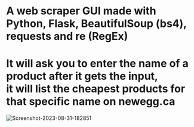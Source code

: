 # A web scraper GUI made with Python, Flask, BeautifulSoup (bs4), requests and re (RegEx)
<h1>It will ask you to enter the name of a product after it gets the input,<br/> it will list the cheapest products for that specific name on <b>newegg.ca</b></h1>
<img src="https://i.ibb.co/fXjPtbv/Screenshot-2023-08-31-182851.jpg" alt="Screenshot-2023-08-31-182851" border="0">
